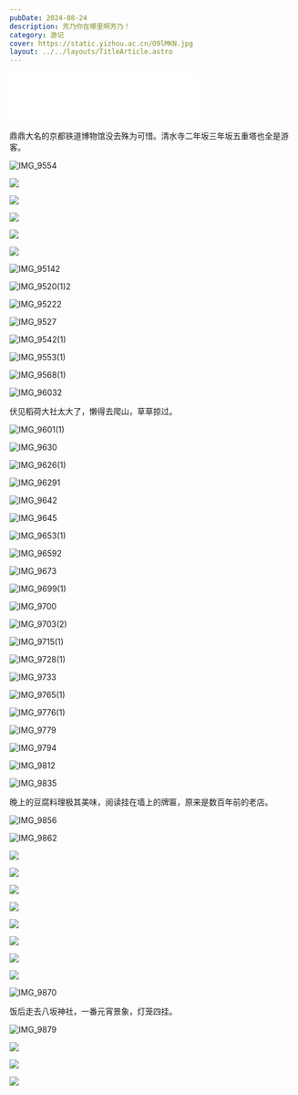 ```yaml
---
pubDate: 2024-08-24
description: 芳乃你在哪里啊芳乃！
category: 游记
cover: https://static.yizhou.ac.cn/O9lMKN.jpg
layout: ../../layouts/TitleArticle.astro
---
```


<iframe frameborder="no" border="0" marginwidth="0" marginheight="0" width=330 height=86 src="//music.163.com/outchain/player?type=2&id=411500348&auto=1&height=66"></iframe>

鼎鼎大名的京都铁道博物馆没去殊为可惜。清水寺二年坂三年坂五重塔也全是游客。

![IMG_9554](https://static.yizhou.ac.cn/IMG_9554.JPG)

![](https://static.yizhou.ac.cn/O9lMKN.jpg)

![](https://static.yizhou.ac.cn/NhPxxC.jpg)

![](https://static.yizhou.ac.cn/ZR0Q0B.jpg)

![](https://static.yizhou.ac.cn/0KIntw.jpg)

![](https://static.yizhou.ac.cn/EPiNf0.jpg)

![IMG_95142](https://static.yizhou.ac.cn/IMG_9514%202.JPG)

![IMG_9520(1)2](https://static.yizhou.ac.cn/IMG_9520%20(1)%202.JPG)

![IMG_95222](https://static.yizhou.ac.cn/IMG_9522%202.JPG)

![IMG_9527](https://static.yizhou.ac.cn/IMG_9527.JPG)

![IMG_9542(1)](https://static.yizhou.ac.cn/IMG_9542%20(1).JPG)

![IMG_9553(1)](https://static.yizhou.ac.cn/IMG_9553%20(1).JPG)

![IMG_9568(1)](https://static.yizhou.ac.cn/IMG_9568%20(1).JPG)

![IMG_96032](https://static.yizhou.ac.cn/IMG_9603%202.JPG)

伏见稻荷大社太大了，懒得去爬山，草草掠过。

![IMG_9601(1)](https://static.yizhou.ac.cn/IMG_9601%20(1).JPG)

![IMG_9630](https://static.yizhou.ac.cn/IMG_9630.JPG)

![IMG_9626(1)](https://static.yizhou.ac.cn/IMG_9626%20(1).JPG)

![IMG_96291](https://static.yizhou.ac.cn/IMG_9629%201.JPG)

![IMG_9642](https://static.yizhou.ac.cn/IMG_9642.JPG)

![IMG_9645](https://static.yizhou.ac.cn/IMG_9645.JPG)

![IMG_9653(1)](https://static.yizhou.ac.cn/IMG_9653%20(1).JPG)

![IMG_96592](https://static.yizhou.ac.cn/IMG_9659%202.JPG)

![IMG_9673](https://static.yizhou.ac.cn/IMG_9673.JPG)

![IMG_9699(1)](https://static.yizhou.ac.cn/IMG_9699%20(1).JPG)

![IMG_9700](https://static.yizhou.ac.cn/IMG_9700.JPG)

![IMG_9703(2)](https://static.yizhou.ac.cn/IMG_9703%20(2).JPG)

![IMG_9715(1)](https://static.yizhou.ac.cn/IMG_9715%20(1).JPG)

![IMG_9728(1)](https://static.yizhou.ac.cn/IMG_9728%20(1).JPG)

![IMG_9733](https://static.yizhou.ac.cn/IMG_9733.JPG)

![IMG_9765(1)](https://static.yizhou.ac.cn/IMG_9765%20(1).JPG)

![IMG_9776(1)](https://static.yizhou.ac.cn/IMG_9776%20(1).JPG)

![IMG_9779](https://static.yizhou.ac.cn/IMG_9779.JPG)

![IMG_9794](https://static.yizhou.ac.cn/IMG_9794.JPG)

![IMG_9812](https://static.yizhou.ac.cn/IMG_9812.JPG)

![IMG_9835](https://static.yizhou.ac.cn/IMG_9835.JPG)

晚上的豆腐料理极其美味，阅读挂在墙上的牌匾，原来是数百年前的老店。

![IMG_9856](https://static.yizhou.ac.cn/IMG_9856.JPG)

![IMG_9862](https://static.yizhou.ac.cn/IMG_9862.JPG)

![](https://static.yizhou.ac.cn/r0brUR.jpg)

![](https://static.yizhou.ac.cn/zi9hrr.jpg)

![](https://static.yizhou.ac.cn/9xdZWY.jpg)

![](https://static.yizhou.ac.cn/se6rXY.jpg)

![](https://static.yizhou.ac.cn/mcKD7Q.jpg)

![](https://static.yizhou.ac.cn/ACqoU4.jpg)

![](https://static.yizhou.ac.cn/9dzU14.jpg)

![](https://static.yizhou.ac.cn/oEv8IC.jpg)

![IMG_9870](https://static.yizhou.ac.cn/IMG_9870.JPG)

饭后走去八坂神社，一番元宵景象，灯笼四挂。

![IMG_9879](https://static.yizhou.ac.cn/IMG_9879.JPG)

![](https://static.yizhou.ac.cn/fDQ1XB.jpg)

![](https://static.yizhou.ac.cn/WILlms.jpg)

![](https://static.yizhou.ac.cn/zkjxxG.jpg)

